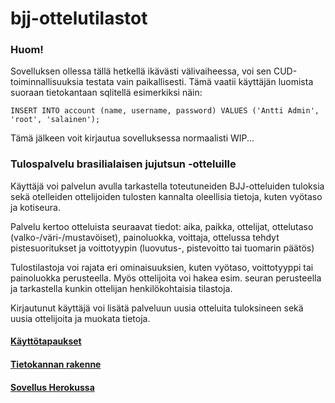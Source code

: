 # bjj-ottelutilastot

### Huom!
Sovelluksen ollessa tällä hetkellä ikävästi välivaiheessa, voi sen CUD-toiminnallisuuksia testata vain paikallisesti. Tämä vaatii käyttäjän luomista suoraan tietokantaan sqlitellä esimerkiksi näin:
```
INSERT INTO account (name, username, password) VALUES ('Antti Admin', 'root', 'salainen');
```
Tämä jälkeen voit kirjautua sovelluksessa normaalisti
WIP...


### Tulospalvelu brasilialaisen jujutsun -otteluille
Käyttäjä voi palvelun avulla tarkastella toteutuneiden BJJ-otteluiden tuloksia sekä otelleiden ottelijoiden tulosten kannalta oleellisia tietoja, kuten vyötaso ja kotiseura.

Palvelu kertoo otteluista seuraavat tiedot: aika, paikka, ottelijat, ottelutaso (valko-/väri-/mustavöiset), painoluokka, voittaja, ottelussa tehdyt pistesuoritukset ja voittotyypin (luovutus-, pistevoitto tai tuomarin päätös)

Tulostilastoja voi rajata eri ominaisuuksien, kuten vyötaso, voittotyyppi tai painoluokka perusteella. Myös ottelijoita voi hakea esim. seuran perusteella ja tarkastella kunkin ottelijan henkilökohtaisia tilastoja.

Kirjautunut käyttäjä voi lisätä palveluun uusia otteluita tuloksineen sekä uusia ottelijoita ja muokata tietoja. 


#### [Käyttötapaukset](./documentation/kayttotapaukset.md)

#### [Tietokannan rakenne](./documentation/tietokanta.md)

#### [Sovellus Herokussa](https://bjj-ottelutilastot.herokuapp.com/)
